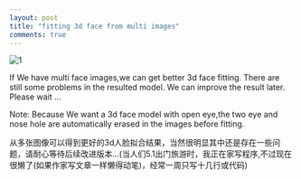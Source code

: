```yaml
---
layout: post
title: "fitting 3d face from multi images"
comments: true
---
```


![1](http://hwdong.com/prog_images/yang_fit.jpg) 

If We have multi face images,we can get better 3d face fitting. There are still some problems in the resulted model. We can improve the result later. Please wait ...
<!--more--> 

Note: Because We want a 3d face model with open eye,the two eye and nose hole are automatically erased in the images before fitting. 

从多张图像可以得到更好的3d人脸拟合结果，当然很明显其中还是存在一些问题，请耐心等待后续改进版本...(当人们5.1出门旅游时，我正在家写程序,不过现在很懒了(如果作家写文章一样懒得动笔)，经常一周只写十几行或代码) 